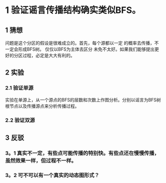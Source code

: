 #  1  验证谣言传播结构确实类似BFS。




## 1     猜想


问题是这个分区的假设是很难成立的。首先，每个源都以一定
的概率去传播，不一定会形成BFS树。 仅仅以BFS为主体去区分
未免不太好。如果我们能够提出更好的分区过程，必定是大大有利的。




## 2 实验


### 2.1     验证单源

实验在单源上，从一个源点的BFS的层数和次数上作图分析。分别以谣言为BFS树根节点以及传播源点来分析传播过程。


###  2.2  验证双源


## 3 反驳

### 3。1  真实不一定，有些点可能传播的特别快。有些点还在慢慢传播，虽然效果一样，但过程不一样。

###  3。2  可不可以有一个真实的动态图形式？

